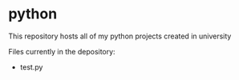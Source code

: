 # python
This repository hosts all of my python projects created in university

Files currently in the depository:
- test.py
